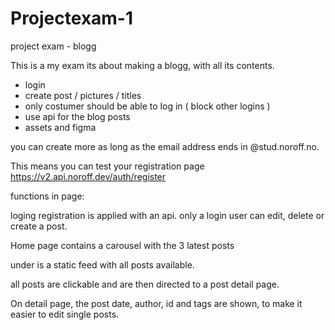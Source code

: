 # Projectexam-1

project exam - blogg

This is a my exam
its about making a blogg, with all its contents.

- login
- create post / pictures / titles
- only costumer should be able to log in ( block other logins )
- use api for the blog posts
- assets and figma

you can create more as long as the email address ends in
@stud.noroff.no.

 This means you can test your registration page
https://v2.api.noroff.dev/auth/register

functions in page:

loging registration is applied with an api. only a login user can edit, delete or create a post.

Home page contains a carousel with the 3 latest posts

under is a static feed with all posts available.

all posts are clickable and are then directed to a post detail page. 

On detail page, the post date, author, id and tags are shown, to make it easier to edit single posts.


